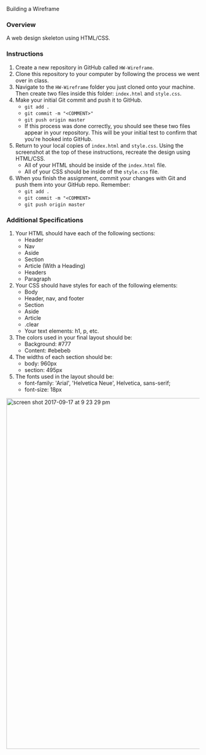 Building a Wireframe

### Overview

A web design skeleton using HTML/CSS. 

### Instructions

1. Create a new repository in GitHub called `HW-Wireframe`.
2. Clone this repository to your computer by following the process we went over in class.
3. Navigate to the `HW-Wireframe` folder you just cloned onto your machine. Then create two files inside this folder: `index.html` and `style.css`.
4. Make your initial Git commit and push it to GitHub. 
   * `git add .`
   * `git commit -m "<COMMENT>"`
   * `git push origin master`
   * If this process was done correctly, you should see these two files appear in your repository. This will be your initial test to confirm that you're hooked into GitHub. 
5. Return to your local copies of `index.html` and `style.css`. Using the screenshot at the top of these instructions, recreate the design using HTML/CSS. 
   * All of your HTML should be inside of the `index.html` file. 
   * All of your CSS should be inside of the `style.css` file.
6. When you finish the assignment, commit your changes with Git and push them into your GitHub repo. Remember:
   * `git add .`
   * `git commit -m "<COMMENT>`
   * `git push origin master`

### Additional Specifications

1. Your HTML should have each of the following sections: 
   * Header
   * Nav
   * Aside
   * Section
   * Article (With a Heading)
   * Headers
   * Paragraph
2. Your CSS should have styles for each of the following elements:
   * Body
   * Header, nav, and footer
   * Section
   * Aside
   * Article
   * .clear
   * Your text elements: h1, p, etc.
3. The colors used in your final layout should be:
   * Background: #777
   * Content: #ebebeb
4. The widths of each section should be:
   * body: 960px
   * section: 495px
5. The fonts used in the layout should be:
   * font-family: 'Arial', 'Helvetica Neue', Helvetica, sans-serif;
   * font-size: 18px

<img width="916" alt="screen shot 2017-09-17 at 9 23 29 pm" src="https://user-images.githubusercontent.com/26241261/30529079-7edd051c-9bee-11e7-8e5a-70f87dc10648.png">

